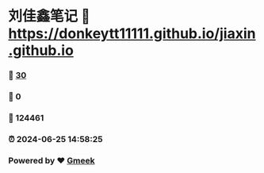 # 刘佳鑫笔记 :link: https://donkeytt11111.github.io/jiaxin.github.io 
### :page_facing_up: [30](https://donkeytt11111.github.io/jiaxin.github.io/tag.html) 
### :speech_balloon: 0 
### :hibiscus: 124461 
### :alarm_clock: 2024-06-25 14:58:25 
### Powered by :heart: [Gmeek](https://github.com/Meekdai/Gmeek)
